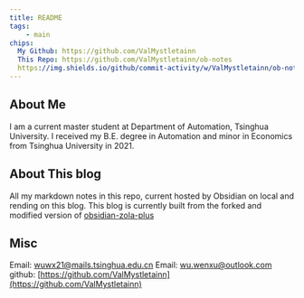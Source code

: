 ```yaml
---
title: README
tags:
    - main
chips:
  My Github: https://github.com/ValMystletainn
  This Repo: https://github.com/ValMystletainn/ob-notes
  https://img.shields.io/github/commit-activity/w/ValMystletainn/ob-notes?label=Content%20Commits: https://github.com/ValMystletainn/ob-notes/commits/master
---
```


## About Me

I am a current master student at Department of Automation, Tsinghua University. I received my B.E. degree in Automation and minor in Economics from Tsinghua University in 2021.

## About This blog

All my markdown notes in this repo, current hosted by Obsidian on local and rending on this blog. This blog is currently built from the forked and  modified version of [obsidian-zola-plus](https://github.com/Yarden-zamir/obsidian-zola-plus)

## Misc

Email: wuwx21@mails.tsinghua.edu.cn
Email: wu.wenxu@outlook.com
github: [https://github.com/ValMystletainn](https://github.com/ValMystletainn)
